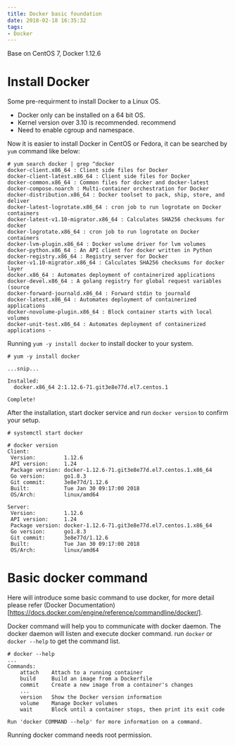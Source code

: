 ```yaml
---
title: Docker basic foundation
date: 2018-02-18 16:35:32
tags:
- Docker
---
```


Base on CentOS 7, Docker 1.12.6 

# Install Docker

Some pre-requirment to install Docker to a Linux OS.

  - Docker only can be installed on a 64 bit OS.
  - Kernel version over 3.10 is recommended. recommend
  - Need to enable cgroup and namespace.

Now it is easier to install Docker in CentOS or Fedora, it can be searched by
`yum` command like below:

```
# yum search docker | grep ^docker
docker-client.x86_64 : Client side files for Docker
docker-client-latest.x86_64 : Client side files for Docker
docker-common.x86_64 : Common files for docker and docker-latest
docker-compose.noarch : Multi-container orchestration for Docker
docker-distribution.x86_64 : Docker toolset to pack, ship, store, and deliver
docker-latest-logrotate.x86_64 : cron job to run logrotate on Docker containers
docker-latest-v1.10-migrator.x86_64 : Calculates SHA256 checksums for docker
docker-logrotate.x86_64 : cron job to run logrotate on Docker containers
docker-lvm-plugin.x86_64 : Docker volume driver for lvm volumes
docker-python.x86_64 : An API client for docker written in Python
docker-registry.x86_64 : Registry server for Docker
docker-v1.10-migrator.x86_64 : Calculates SHA256 checksums for docker layer
docker.x86_64 : Automates deployment of containerized applications
docker-devel.x86_64 : A golang registry for global request variables (source
docker-forward-journald.x86_64 : Forward stdin to journald
docker-latest.x86_64 : Automates deployment of containerized applications
docker-novolume-plugin.x86_64 : Block container starts with local volumes
docker-unit-test.x86_64 : Automates deployment of containerized applications -
```

Running `yum -y install docker` to install docker to your system. 

```
# yum -y install docker

...snip...

Installed:
  docker.x86_64 2:1.12.6-71.git3e8e77d.el7.centos.1                                                                                                                      

Complete!

```
After the installation, start docker service and run `docker version` to confirm your setup.

```
# systemctl start docker

# docker version
Client:
 Version:         1.12.6
 API version:     1.24
 Package version: docker-1.12.6-71.git3e8e77d.el7.centos.1.x86_64
 Go version:      go1.8.3
 Git commit:      3e8e77d/1.12.6
 Built:           Tue Jan 30 09:17:00 2018
 OS/Arch:         linux/amd64

Server:
 Version:         1.12.6
 API version:     1.24
 Package version: docker-1.12.6-71.git3e8e77d.el7.centos.1.x86_64
 Go version:      go1.8.3
 Git commit:      3e8e77d/1.12.6
 Built:           Tue Jan 30 09:17:00 2018
 OS/Arch:         linux/amd64
```

# Basic docker command
Here will introduce some basic command to use docker, for more detail please refer (Docker Documentation)[https://docs.docker.com/engine/reference/commandline/docker/].

Docker command will help you to communicate with docker daemon. The docker
daemon will listen and execute docker command. run `docker` or `docker --help` to
get the command list.

```
# docker --help
...
Commands:
    attach    Attach to a running container
    build     Build an image from a Dockerfile
    commit    Create a new image from a container's changes
    ...
    version   Show the Docker version information
    volume    Manage Docker volumes
    wait      Block until a container stops, then print its exit code

Run 'docker COMMAND --help' for more information on a command.
```

Running docker command needs root permission.
